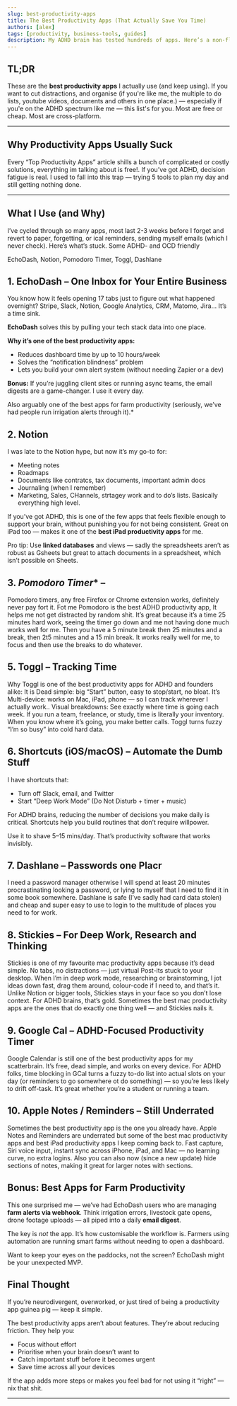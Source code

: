 ```yaml
---
slug: best-productivity-apps
title: The Best Productivity Apps (That Actually Save You Time)
authors: [alex]
tags: [productivity, business-tools, guides]
description: My ADHD brain has tested hundreds of apps. Here’s a non-fluffy, actually-useful list of the best productivity apps for founders, students, teams and even farmers.
---
```


## TL;DR

These are the **best productivity apps** I actually use (and keep using). 
If you want to cut distractions, and organise (if you're like me, the multiple to do lists, youtube videos, documents and others in one place.)  — especially if you'e on the ADHD spectrum like me — this list's for you. Most are free or cheap. Most are cross-platform. 

<!--truncate-->

---

## Why Productivity Apps Usually Suck

Every “Top Productivity Apps” article shills a bunch of complicated or costly solutions, 
everything im talking about is free!. If you’ve got ADHD, decision fatigue is real. I used to fall into this trap — trying 5 tools to plan my day and still getting nothing done.

---

## What I Use (and Why)

I’ve cycled through so many apps, most last 2-3 weeks before I forget and revert to paper, forgetting, or ical reminders, sending myself emails (which I never check). Here’s what’s stuck. Some ADHD- and OCD friendly 

EchoDash, Notion, Pomodoro Timer, Toggl, Dashlane


## 1. **EchoDash** – One Inbox for Your Entire Business

You know how it feels opening 17 tabs just to figure out what happened overnight? Stripe, Slack, Notion, Google Analytics, CRM, Matomo, Jira… It’s a time sink.

**EchoDash** solves this by pulling your tech stack data into one place.

**Why it’s one of the best productivity apps:**

- Reduces dashboard time by up to 10 hours/week
- Solves the “notification blindness” problem
- Lets you build your own alert system (without needing Zapier or a dev)

**Bonus:** If you’re juggling client sites or running async teams, the email digests are a game-changer. I use it every day.

Also  arguably one of the best apps for farm productivity (seriously, we’ve had people run irrigation alerts through it).*


## 2. **Notion** 

I was late to the Notion hype, but now it’s my go-to for:

- Meeting notes
- Roadmaps
- Documents like contratcs, tax documents, important admin docs
- Journaling (when I remember)
- Marketing, Sales, CHannels, strtagey work and to do’s lists. Basically everything high level.

If you’ve got ADHD, this is one of the few apps that feels flexible enough to support your brain, without punishing you for not being consistent. Great on iPad too — makes it one of the **best iPad productivity apps** for me.

Pro tip: Use **linked databases** and views — sadly the spreadsheets aren’t as robust as Gsheets but great to attach documents in a spreadsheet, which isn’t possible on Sheets.


## 3. *Pomodoro Timer** –

Pomodoro timers, any free Firefox or Chrome extension works,  definitely never pay fort it. Fot me Pomodoro is the best ADHD productivity app, It helps me not get distracted by random shit. It’s great because it’s a time 25 minutes hard work, seeing the timer go down and me not having done much works well for me. Then you have a 5 minute break then 25 minutes and a break, then 2t5 minutes and a 15 min break. It works really well for me, to focus and then use the breaks to do whatever. 


## 5. **Toggl** –  Tracking Time

Why Toggl is one of the best productivity apps for ADHD and founders alike:
It is Dead simple: big “Start” button, easy to stop/start, no bloat. It’s Multi-device: works on Mac, iPad, phone — so I can track wherever I actually work.. Visual breakdowns: See exactly where time is going each week. If you run a team, freelance, or study, time is literally your inventory. When you know where it’s going, you make better calls. Toggl turns fuzzy “I’m so busy” into cold hard data.



## 6. **Shortcuts (iOS/macOS)** – Automate the Dumb Stuff

I have shortcuts that:

- Turn off Slack, email, and Twitter
- Start “Deep Work Mode” (Do Not Disturb + timer + music)

For ADHD brains, reducing the number of decisions you make daily is critical. Shortcuts help you build routines that don’t require willpower.

Use it to shave 5–15 mins/day. That’s productivity software that works invisibly.


## 7. **Dashlane** – Passwords one Placr

I need a password manager otherwise I will spend  at least 20 minutes procrastinating looking a password, or lying to myself that I need to find it in some book somewhere. Dashlane is safe  (I’ve sadly had card data stolen) and cheap and super easy to use to login to the multitude of places you need to for work.


## 8. **Stickies** – For Deep Work, Research and Thinking

Stickies is one of my favourite mac productivity apps because it’s dead simple. No tabs, no distractions — just virtual Post-its stuck to your desktop. When I’m in deep work mode, researching or brainstorming, I jot ideas down fast, drag them around, colour-code if I need to, and that’s it. Unlike Notion or bigger tools, Stickies stays in your face so you don’t lose context. For ADHD brains, that’s gold. Sometimes the best mac productivity apps are the ones that do exactly one thing well — and Stickies nails it.


## 9. **Google Cal** – ADHD-Focused Productivity Timer

Google Calendar is still one of the best productivity apps for my scatterbrain. It’s free, dead simple, and works on every device. For ADHD folks, time blocking in GCal turns a fuzzy to-do list into actual slots on your day (or reminders to go somewhere ot do something) — so you’re less likely to drift off-task. It’s great whether you’re a student or running a team. 


## 10. **Apple Notes / Reminders** – Still Underrated


Sometimes the best productivity app is the one you already have. Apple Notes and Reminders are underrated but some of the best mac productivity apps and best iPad productivity apps I keep coming back to. Fast capture, Siri voice input, instant sync across iPhone, iPad, and Mac — no learning curve, no extra logins. Also you can also now (since a new update) hide sections of notes, making it great for larger notes with sections.



## Bonus: Best Apps for Farm Productivity

This one surprised me — we’ve had EchoDash users who are managing **farm alerts via webhook**. Think irrigation errors, livestock gate opens, drone footage uploads — all piped into a daily **email digest**.

The key is *not* the app. It’s how customisable the workflow is. Farmers using automation are running smart farms without needing to open a dashboard.

Want to keep your eyes on the paddocks, not the screen? EchoDash might be your unexpected MVP.


## Final Thought

If you’re neurodivergent, overworked, or just tired of being a productivity app guinea pig — keep it simple.

The best productivity apps aren’t about features. They’re about reducing friction. They help you:

- Focus without effort
- Prioritise when your brain doesn’t want to
- Catch important stuff before it becomes urgent
- Save time across all your devices

If the app adds more steps or makes you feel bad for not using it “right” — nix that shit.

---
